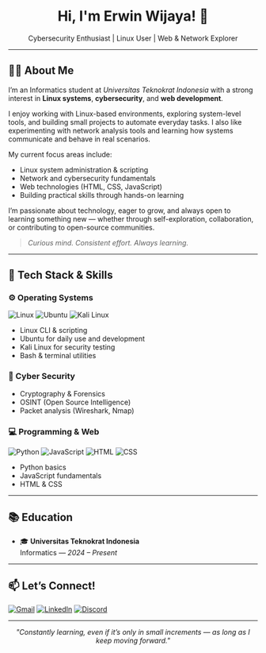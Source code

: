 <h1 align="center">Hi, I'm Erwin Wijaya! 👋</h1>
<p align="center">
  Cybersecurity Enthusiast | Linux User | Web & Network Explorer
</p>

---

## 🧑‍💻 About Me

I’m an Informatics student at *Universitas Teknokrat Indonesia* with a strong interest in **Linux systems**, **cybersecurity**, and **web development**.

I enjoy working with Linux-based environments, exploring system-level tools, and building small projects to automate everyday tasks. I also like experimenting with network analysis tools and learning how systems communicate and behave in real scenarios.

My current focus areas include:

- Linux system administration & scripting  
- Network and cybersecurity fundamentals  
- Web technologies (HTML, CSS, JavaScript)  
- Building practical skills through hands-on learning  

I’m passionate about technology, eager to grow, and always open to learning something new — whether through self-exploration, collaboration, or contributing to open-source communities.

> *Curious mind. Consistent effort. Always learning.*

---

## 🔧 Tech Stack & Skills

### ⚙️ Operating Systems
![Linux](https://img.shields.io/badge/Linux-333?logo=linux&logoColor=white) ![Ubuntu](https://img.shields.io/badge/Ubuntu-E95420?logo=ubuntu&logoColor=white) ![Kali Linux](https://img.shields.io/badge/Kali_Linux-005571?logo=kalilinux&logoColor=white)

- Linux CLI & scripting  
- Ubuntu for daily use and development  
- Kali Linux for security testing  
- Bash & terminal utilities  

### 🔐 Cyber Security
- Cryptography & Forensics  
- OSINT (Open Source Intelligence)  
- Packet analysis (Wireshark, Nmap)  

### 💻 Programming & Web
![Python](https://img.shields.io/badge/Python-3670A0?logo=python&logoColor=white) ![JavaScript](https://img.shields.io/badge/JavaScript-F7DF1E?logo=javascript&logoColor=black) ![HTML](https://img.shields.io/badge/HTML-E34F26?logo=html5&logoColor=white) ![CSS](https://img.shields.io/badge/CSS-1572B6?logo=css3&logoColor=white)

- Python basics  
- JavaScript fundamentals  
- HTML & CSS  

---

## 📚 Education

- 🎓 **Universitas Teknokrat Indonesia**  
  Informatics — *2024 – Present*

---

## 📫 Let’s Connect!

[![Gmail](https://img.shields.io/badge/Gmail-D14836?logo=gmail&logoColor=white)](mailto:erwinwijaya6510@gmail.com)
[![LinkedIn](https://img.shields.io/badge/LinkedIn-0A66C2?logo=linkedin&logoColor=white)](https://linkedin.com/in/erwin-wijaya-b68b11299)
[![Discord](https://img.shields.io/badge/Discord-5865F2?logo=discord&logoColor=white)](https://discord.gg/EfMsJTDf)

---

<p align="center">
  <i>"Constantly learning, even if it’s only in small increments — as long as I keep moving forward."</i>
</p>
